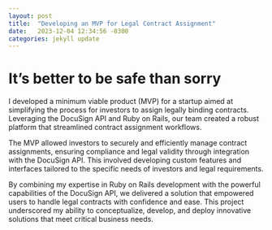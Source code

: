 ```yaml
---
layout: post
title:  "Developing an MVP for Legal Contract Assignment"
date:   2023-12-04 12:34:56 -0300
categories: jekyll update
---
```

# It’s better to be safe than sorry
I developed a minimum viable product (MVP) for a startup aimed at simplifying the process for investors to assign legally binding contracts. Leveraging the DocuSign API and Ruby on Rails, our team created a robust platform that streamlined contract assignment workflows.
  
The MVP allowed investors to securely and efficiently manage contract assignments, ensuring compliance and legal validity through integration with the DocuSign API. This involved developing custom features and interfaces tailored to the specific needs of investors and legal requirements.
  
By combining my expertise in Ruby on Rails development with the powerful capabilities of the DocuSign API, we delivered a solution that empowered users to handle legal contracts with confidence and ease. This project underscored my ability to conceptualize, develop, and deploy innovative solutions that meet critical business needs.